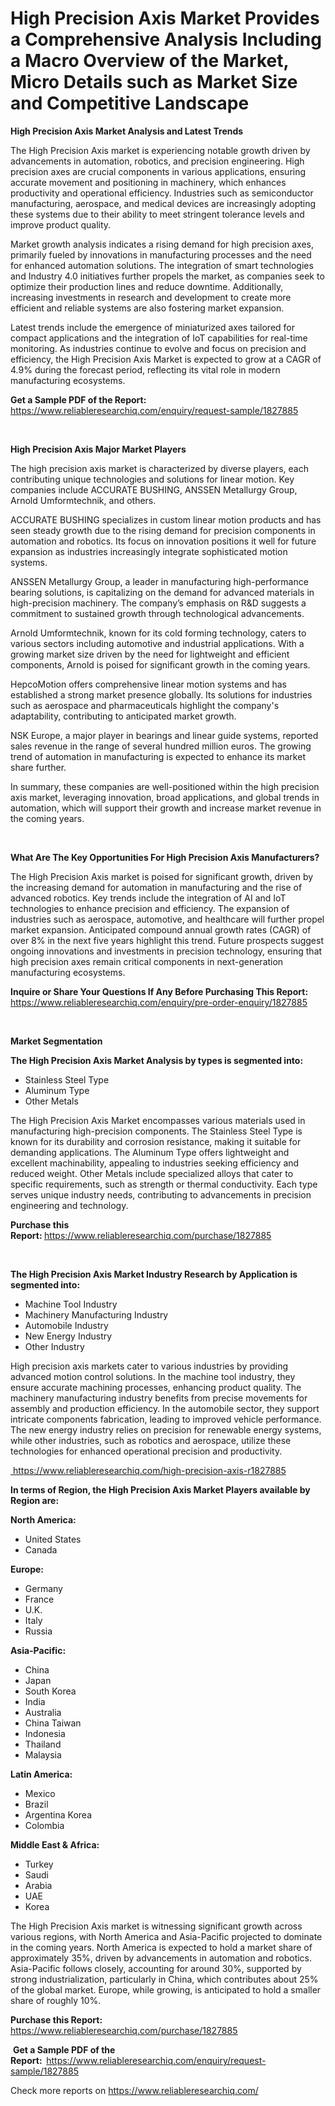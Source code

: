 <p><h1>High Precision Axis Market Provides a Comprehensive Analysis Including a Macro Overview of the Market, Micro Details such as Market Size and Competitive Landscape</h1></p><p><strong>High Precision Axis Market Analysis and Latest Trends</strong></p>
<p><p>The High Precision Axis market is experiencing notable growth driven by advancements in automation, robotics, and precision engineering. High precision axes are crucial components in various applications, ensuring accurate movement and positioning in machinery, which enhances productivity and operational efficiency. Industries such as semiconductor manufacturing, aerospace, and medical devices are increasingly adopting these systems due to their ability to meet stringent tolerance levels and improve product quality.</p><p>Market growth analysis indicates a rising demand for high precision axes, primarily fueled by innovations in manufacturing processes and the need for enhanced automation solutions. The integration of smart technologies and Industry 4.0 initiatives further propels the market, as companies seek to optimize their production lines and reduce downtime. Additionally, increasing investments in research and development to create more efficient and reliable systems are also fostering market expansion.</p><p>Latest trends include the emergence of miniaturized axes tailored for compact applications and the integration of IoT capabilities for real-time monitoring. As industries continue to evolve and focus on precision and efficiency, the High Precision Axis Market is expected to grow at a CAGR of 4.9% during the forecast period, reflecting its vital role in modern manufacturing ecosystems.</p></p>
<p><strong>Get a Sample PDF of the Report:&nbsp;</strong> <a href="https://www.reliableresearchiq.com/enquiry/request-sample/1827885?utm_campaign=2853&utm_medium=2&utm_source=Github&utm_content=ia&utm_term=12042025&utm_id=high-precision-axis">https://www.reliableresearchiq.com/enquiry/request-sample/1827885</a></p>
<p>&nbsp;</p>
<p><strong>High Precision Axis Major Market Players</strong></p>
<p><p>The high precision axis market is characterized by diverse players, each contributing unique technologies and solutions for linear motion. Key companies include ACCURATE BUSHING, ANSSEN Metallurgy Group, Arnold Umformtechnik, and others. </p><p>ACCURATE BUSHING specializes in custom linear motion products and has seen steady growth due to the rising demand for precision components in automation and robotics. Its focus on innovation positions it well for future expansion as industries increasingly integrate sophisticated motion systems.</p><p>ANSSEN Metallurgy Group, a leader in manufacturing high-performance bearing solutions, is capitalizing on the demand for advanced materials in high-precision machinery. The company’s emphasis on R&D suggests a commitment to sustained growth through technological advancements.</p><p>Arnold Umformtechnik, known for its cold forming technology, caters to various sectors including automotive and industrial applications. With a growing market size driven by the need for lightweight and efficient components, Arnold is poised for significant growth in the coming years.</p><p>HepcoMotion offers comprehensive linear motion systems and has established a strong market presence globally. Its solutions for industries such as aerospace and pharmaceuticals highlight the company's adaptability, contributing to anticipated market growth.</p><p>NSK Europe, a major player in bearings and linear guide systems, reported sales revenue in the range of several hundred million euros. The growing trend of automation in manufacturing is expected to enhance its market share further.</p><p>In summary, these companies are well-positioned within the high precision axis market, leveraging innovation, broad applications, and global trends in automation, which will support their growth and increase market revenue in the coming years.</p></p>
<p>&nbsp;</p>
<p><strong>What Are The Key Opportunities For High Precision Axis Manufacturers?</strong></p>
<p><p>The High Precision Axis market is poised for significant growth, driven by the increasing demand for automation in manufacturing and the rise of advanced robotics. Key trends include the integration of AI and IoT technologies to enhance precision and efficiency. The expansion of industries such as aerospace, automotive, and healthcare will further propel market expansion. Anticipated compound annual growth rates (CAGR) of over 8% in the next five years highlight this trend. Future prospects suggest ongoing innovations and investments in precision technology, ensuring that high precision axes remain critical components in next-generation manufacturing ecosystems.</p></p>
<p><strong>Inquire or Share Your Questions If Any Before Purchasing This Report:</strong> <a href="https://www.reliableresearchiq.com/enquiry/pre-order-enquiry/1827885?utm_campaign=2853&utm_medium=2&utm_source=Github&utm_content=ia&utm_term=12042025&utm_id=high-precision-axis">https://www.reliableresearchiq.com/enquiry/pre-order-enquiry/1827885</a></p>
<p>&nbsp;</p>
<p><strong>Market Segmentation</strong></p>
<p><strong>The High Precision Axis Market Analysis by types is segmented into:</strong></p>
<p><ul><li>Stainless Steel Type</li><li>Aluminum Type</li><li>Other Metals</li></ul></p>
<p><p>The High Precision Axis Market encompasses various materials used in manufacturing high-precision components. The Stainless Steel Type is known for its durability and corrosion resistance, making it suitable for demanding applications. The Aluminum Type offers lightweight and excellent machinability, appealing to industries seeking efficiency and reduced weight. Other Metals include specialized alloys that cater to specific requirements, such as strength or thermal conductivity. Each type serves unique industry needs, contributing to advancements in precision engineering and technology.</p></p>
<p><strong>Purchase this Report:&nbsp;</strong><a href="https://www.reliableresearchiq.com/purchase/1827885?utm_campaign=2853&utm_medium=2&utm_source=Github&utm_content=ia&utm_term=12042025&utm_id=high-precision-axis">https://www.reliableresearchiq.com/purchase/1827885</a></p>
<p>&nbsp;</p>
<p><strong>The High Precision Axis Market Industry Research by Application is segmented into:</strong></p>
<p><ul><li>Machine Tool Industry</li><li>Machinery Manufacturing Industry</li><li>Automobile Industry</li><li>New Energy Industry</li><li>Other Industry</li></ul></p>
<p><p>High precision axis markets cater to various industries by providing advanced motion control solutions. In the machine tool industry, they ensure accurate machining processes, enhancing product quality. The machinery manufacturing industry benefits from precise movements for assembly and production efficiency. In the automobile sector, they support intricate components fabrication, leading to improved vehicle performance. The new energy industry relies on precision for renewable energy systems, while other industries, such as robotics and aerospace, utilize these technologies for enhanced operational precision and productivity.</p></p>
<p><a href="https://www.reliableresearchiq.com/high-precision-axis-r1827885?utm_campaign=2853&utm_medium=2&utm_source=Github&utm_content=ia&utm_term=12042025&utm_id=high-precision-axis">&nbsp;https://www.reliableresearchiq.com/high-precision-axis-r1827885</a></p>
<p><strong>In terms of Region, the High Precision Axis Market Players available by Region are:</strong></p>
<p>
    <p> <strong> North America: </strong>
        <ul>
            <li>United States</li>
            <li>Canada</li>
        </ul>
        </p> 
    <p> <strong> Europe: </strong>
        <ul>
            <li>Germany</li>
            <li>France</li>
            <li>U.K.</li>
            <li>Italy</li>
            <li>Russia</li>
        </ul>
        </p> 
    <p> <strong> Asia-Pacific: </strong>
        <ul>
            <li>China</li>
            <li>Japan</li>
            <li>South Korea</li>
            <li>India</li>
            <li>Australia</li>
            <li>China Taiwan</li>
            <li>Indonesia</li>
            <li>Thailand</li>
            <li>Malaysia</li>
        </ul>
        </p> 
    <p> <strong> Latin America: </strong>
        <ul>
            <li>Mexico</li>
            <li>Brazil</li>
            <li>Argentina Korea</li>
            <li>Colombia</li>
        </ul>
        </p> 
    <p> <strong> Middle East & Africa: </strong>
        <ul>
            <li>Turkey</li>
            <li>Saudi</li>
            <li>Arabia</li>
            <li>UAE</li>
            <li>Korea</li>
        </ul>
    </p>
    </p>
<p><p>The High Precision Axis market is witnessing significant growth across various regions, with North America and Asia-Pacific projected to dominate in the coming years. North America is expected to hold a market share of approximately 35%, driven by advancements in automation and robotics. Asia-Pacific follows closely, accounting for around 30%, supported by strong industrialization, particularly in China, which contributes about 25% of the global market. Europe, while growing, is anticipated to hold a smaller share of roughly 10%.</p></p>
<p><strong>Purchase this Report: </strong><a href="https://www.reliableresearchiq.com/purchase/1827885?utm_campaign=2853&utm_medium=2&utm_source=Github&utm_content=ia&utm_term=12042025&utm_id=high-precision-axis">https://www.reliableresearchiq.com/purchase/1827885</a></p>
<p>&nbsp;<strong>Get a Sample PDF of the Report:&nbsp;&nbsp;</strong><a href="https://www.reliableresearchiq.com/enquiry/request-sample/1827885?utm_campaign=2853&utm_medium=2&utm_source=Github&utm_content=ia&utm_term=12042025&utm_id=high-precision-axis">https://www.reliableresearchiq.com/enquiry/request-sample/1827885</a></p>
<p><strong></strong></p>
<p>Check more reports on <a href="https://www.reliableresearchiq.com/?utm_campaign=2853&utm_medium=2&utm_source=Github&utm_content=ia&utm_term=12042025&utm_id=high-precision-axis">https://www.reliableresearchiq.com/</a></p>
